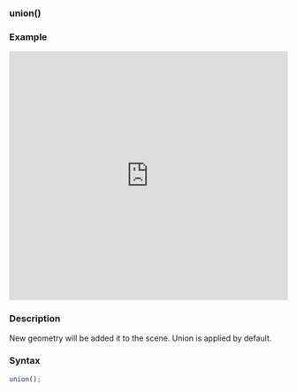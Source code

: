 ### union()

### Example

<iframe width="100%" height="450px" src="https://shaderpark.com/sculpture/-Ljh8xlHusTEVxNULPNk?example=true&embed=true" frameborder="0"></iframe>

### Description
New geometry will be added it to the scene.
Union is applied by default.

### Syntax
```js
union();
```